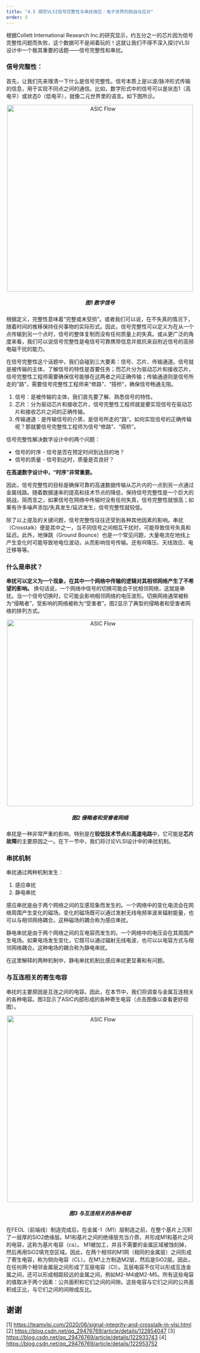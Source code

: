 ```yaml
---
title: "4.5 探究VLSI信号完整性与串扰效应：电子世界的挑战与应对"
order: 5
---
```


根据Collett International Research Inc.的研究显示，约五分之一的芯片因为信号完整性问题而失败，这个数据可不是闹着玩的！这就让我们不得不深入探讨VLSI设计中一个极其重要的话题——信号完整性和串扰。

### 信号完整性：

首先，让我们先来理清一下什么是信号完整性。信号本质上是以波/脉冲形式传输的信息，用于实现不同点之间的通信。比如，数字形式中的信号可以是状态1（高电平）或状态0（低电平），就像二元世界里的语言。如下图所示。

<div style="text-align:center;">
  <img src="/res/images/train_eda_4/image-24.png" alt="ASIC Flow" width="500" />
  <h5>图1 数字信号</h5>
</div>

根据定义，完整性意味着“完整或未受损”。或者我们可以说，在不失真的情况下，随着时间的推移保持任何事物的实际形式。因此，信号完整性可以定义为在从一个点传输到另一个点时，信号的整体复制而没有任何质量上的失真。或从更广泛的角度来看，我们可以说信号完整性是电信号可靠携带信息并抵抗来自附近信号的高频电磁干扰的能力。

在信号完整性这个话题中，我们会碰到三大要素：信号、芯片、传输通道。信号就是被传输的主体，了解信号的特性是首要任务；而芯片分为驱动芯片和接收芯片，信号完整性工程师需要确保信号能够在这两者之间正确传输；传输通道则是信号所走的“路”，需要信号完整性工程师来“修路”、“搭桥”，确保信号畅通无阻。

1. 信号：是被传输的主体，我们首先要了解、熟悉信号的特性。
2. 芯片：分为驱动芯片和接收芯片，信号完整性工程师就是要实现信号在驱动芯片和接收芯片之间的正确传输。
3. 传输通道：是传输信号的介质，是信号所走的“路”。如何实现信号的正确传输呢？那就要信号完整性工程师为信号“修路”、“搭桥”。



信号完整性解决数字设计中的两个问题：

- 信号的时序 - 信号是否在预定时间到达目的地？
- 信号的质量 - 信号到达时，质量是否良好？

**在高速数字设计中，“时序”非常重要。**

因此，信号完整性的目标是确保可靠的高速数据传输从芯片内的一点到另一点通过金属线路。随着数据速率的提高和技术节点的降低，保持信号完整性是一个巨大的挑战。简而言之，如果信号在网络中传输时没有任何失真，信号完整性就很高；如果有许多噪声添加/失真发生/延迟发生，信号完整性就较低。

除了以上提及的关键问题，信号完整性往往还受到各种其他因素的影响。串扰（Crosstalk）便是其中之一，当不同信号之间相互干扰时，可能导致信号失真和延迟。此外，地弹跳（Ground Bounce）也是一个常见问题，大量电流在地线上产生变化时可能导致地电位波动，从而影响信号传输。还有IR降压、天线效应、电迁移等等。 

### 什么是串扰？

**串扰可以定义为一个现象，在其中一个网络中传输的逻辑对其相邻网络产生了不希望的影响。** 换句话说，一个网络中信号的切换可能会干扰相邻网络，这就是串扰。当一个信号切换时，它可能会影响相邻网络的电压波形。切换网络通常被称为“侵略者”，受影响的网络被称为“受害者”。图2显示了典型的侵略者和受害者网络的排列方式。


<div style="text-align:center;">
  <img src="/res/images/train_eda_4/image-25.png" alt="ASIC Flow" width="500" />
  <h5>图2 侵略者和受害者网络</h5>
</div>

串扰是一种非常严重的影响，特别是在**较低技术节点**和**高速电路**中，它可能是**芯片故障**的主要原因之一。在下一节中，我们将讨论VLSI设计中的串扰机制。

### 串扰机制

串扰通过两种机制发生：

1. 感应串扰
2. 静电串扰 

感应串扰是由于两个网络之间的互感现象而发生的。一个网络中的变化电流会在网络周围产生变化的磁场。变化的磁场既可以通过发射无线电频率波来辐射能量，也可以与相邻网络耦合。这种磁场的耦合称为感应串扰。

静电串扰是由于两个网络之间的互电容而发生的。一个网络中的电压会在其周围产生电场。如果电场发生变化，它既可以通过辐射无线电波，也可以以电容方式与相邻网络耦合。这种电场的耦合称为静电串扰。

在这里解释的两种机制中，静电串扰机制比感应串扰更显著和有问题。

### 与互连相关的寄生电容

串扰的主要原因是互连之间的电容。因此，在本节中，我们将调查与金属互连相关的各种电容。图3显示了ASIC内部形成的各种寄生电容（点击图像以查看更好视图）。

<div style="text-align:center;">
  <img src="/res/images/train_eda_4/image-26.png" alt="ASIC Flow" width="500" />
  <h5>图3 与互连相关的各种电容</h5>
</div>

在FEOL（前端线）制造完成后，在金属-1（M1）层制造之前，在整个基片上沉积了一层厚的SiO2绝缘层。M1和基片之间的绝缘层充当介质，并形成M1和基片之间的电容，这称为基片电容（cs）。 M1被加工，并且不需要的金属区域被蚀刻掉，然后再用SiO2填充空区域。因此，在两个相邻的M1网（相同的金属层）之间形成了寄生电容，称为侧向电容（CL）。在M1上方制造M2层，然后是SiO2层。因此，在任何两个相邻金属层之间形成了互层电容（CI）。互层电容不仅可以形成互连金属之间，还可以形成相距较远的金属之间，例如M2-M4或M2-M5。所有这些电容的值取决于两个因素：公共面积和它们之间的间隙。这些电容与它们之间的公共面积成正比，与它们之间的间隙成反比。

## 谢谢

[1] https://teamvlsi.com/2020/06/signal-integrity-and-crosstalk-in-vlsi.html
[2] https://blog.csdn.net/qq_29476769/article/details/122854047
[3] https://blog.csdn.net/qq_29476769/article/details/122933743
[4] https://blog.csdn.net/qq_29476769/article/details/122953752